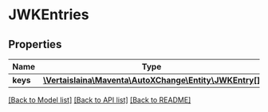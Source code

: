 # JWKEntries

## Properties
Name | Type | Description | Notes
------------ | ------------- | ------------- | -------------
**keys** | [**\Vertaislaina\Maventa\AutoXChange\Entity\JWKEntry[]**](JWKEntry.md) | Active keys | [optional] 

[[Back to Model list]](../README.md#documentation-for-models) [[Back to API list]](../README.md#documentation-for-api-endpoints) [[Back to README]](../README.md)


